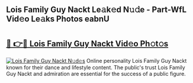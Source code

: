 ## Lois Family Guy Nackt Le𝚊k𝚎d N𝚞𝚍e - Part-WfL Vid𝚎o Le𝚊ks Photos eabnU

# <h2><a href="http://fb11s0w.evod.top/?m=Lois+Family+Guy+Nackt">🔗 👉🔴 Lois Family Guy Nackt Vid𝚎o Ph𝚘t𝚘s</a></h2>

[![Lois Family Guy Nackt N𝚞d𝚎s](https://i.imgur.com/8V9OHl7.gif)](http://fb11s0w.evod.top/?m=Lois+Family+Guy+Nackt)
Online personality Lois Family Guy Nackt known for their dance and lifestyle content. The public's trust Lois Family Guy Nackt and admiration are essential for the success of a public figure. 
